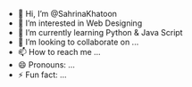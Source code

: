 - 👋 Hi, I’m @SahrinaKhatoon
- 👀 I’m interested in Web Designing
- 🌱 I’m currently learning Python & Java Script
- 💞️ I’m looking to collaborate on ...
- 📫 How to reach me ...
- 😄 Pronouns: ...
- ⚡ Fun fact: ...

<!---
SahrinaKhatoon/SahrinaKhatoon is a ✨ special ✨ repository because its `README.md` (this file) appears on your GitHub profile.
You can click the Preview link to take a look at your changes.
--->
